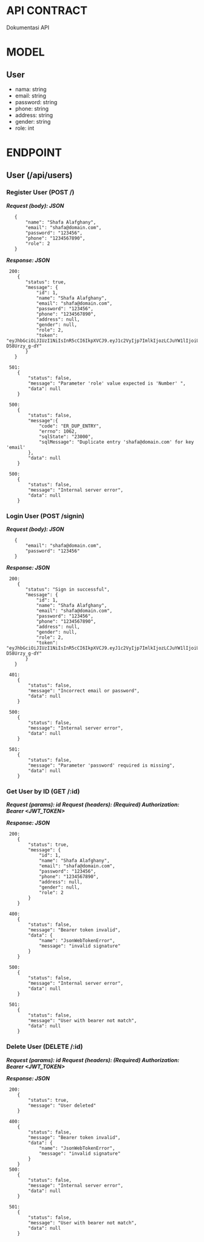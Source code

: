 # API CONTRACT
Dokumentasi API

# MODEL
## User
- nama: string
- email: string
- password: string
- phone: string
- address: string
- gender: string
- role: int

# ENDPOINT
## User (/api/users)

### Register User (POST /)
***Request (body): JSON***
```
   {
       "name": "Shafa Alafghany",
       "email": "shafa@domain.com",
       "password": "123456",
       "phone": "1234567890",
       "role": 2
   }
```
***Response: JSON***
```
 200:
    {
       "status": true,
       "message": {
           "id": 1,
           "name": "Shafa Alafghany",
           "email": "shafa@domain.com",
           "password": "123456",
           "phone": "1234567890",
           "address": null,
           "gender": null,
           "role": 2,
           "token": "eyJhbGciOiJIUzI1NiIsInR5cCI6IkpXVCJ9.eyJ1c2VyIjp7ImlkIjozLCJuYW1lIjoiU2hhZmEgQWxhZmdoYW55IiwiZW1haWwiOiJhbGFmQGRvbWFpbi5jb20iLCJwYXNzd29yZCI6IjEyMzQ1NiIsInBob25lIjoiMTIzNDU2Nzg5MCIsImFkZHJlc3MiOm51bGwsImdlbmRlciI6bnVsbCwicm9sZSI6Mn0sImlhdCI6MTYxNDMyNzk2MSwiZXhwIjoxNjE0OTMyNzYxfQ.beFn0Af9LMOnlkO_Tp6Yrb_IxJ6Ssq-D58Urzy_g-dY"
       }
   }

 501:
    {
        "status": false,
        "message": "Parameter 'role' value expected is 'Number' ",
        "data": null
    }

 500:
    {
        "status": false,
        "message":{
            "code": "ER_DUP_ENTRY",
            "errno": 1062,
            "sqlState": "23000",
            "sqlMessage": "Duplicate entry 'shafa@domain.com' for key 'email'
        },
        "data": null
    }

 500:
    {
        "status": false,
        "message": "Internal server error",
        "data": null
    }
```
### Login User (POST /signin)

***Request (body): JSON***
```
   {
       "email": "shafa@domain.com",
       "password": "123456"
   }
```
***Response: JSON***
```
 200:
    {
       "status": "Sign in successful",
       "message": {
           "id": 1,
           "name": "Shafa Alafghany",
           "email": "shafa@domain.com",
           "password": "123456",
           "phone": "1234567890",
           "address": null,
           "gender": null,
           "role": 2,
           "token": "eyJhbGciOiJIUzI1NiIsInR5cCI6IkpXVCJ9.eyJ1c2VyIjp7ImlkIjozLCJuYW1lIjoiU2hhZmEgQWxhZmdoYW55IiwiZW1haWwiOiJhbGFmQGRvbWFpbi5jb20iLCJwYXNzd29yZCI6IjEyMzQ1NiIsInBob25lIjoiMTIzNDU2Nzg5MCIsImFkZHJlc3MiOm51bGwsImdlbmRlciI6bnVsbCwicm9sZSI6Mn0sImlhdCI6MTYxNDMyNzk2MSwiZXhwIjoxNjE0OTMyNzYxfQ.beFn0Af9LMOnlkO_Tp6Yrb_IxJ6Ssq-D58Urzy_g-dY"
       }
   }

 401:
    {
        "status": false,
        "message": "Incorrect email or password",
        "data": null
    }

 500:
    {
        "status": false,
        "message": "Internal server error",
        "data": null
    }

 501:
    {
        "status": false,
        "message": "Parameter 'password' required is missing",
        "data": null
    }
```
### Get User by ID (GET /:id)

***Request (params): id***
***Request (headers): (Required) Authorization: Bearer <JWT_TOKEN>***

***Response: JSON***
```
 200:
    {
        "status": true,
        "message": {
            "id": 1,
            "name": "Shafa Alafghany",
            "email": "shafa@domain.com",
            "password": "123456",
            "phone": "1234567890",
            "address": null,
            "gender": null,
            "role": 2
        }
    }

 400:
    {
        "status": false,
        "message": "Bearer token invalid",
        "data": {
            "name": "JsonWebTokenError",
            "message": "invalid signature"
        }
    }

 500:
    {
        "status": false,
        "message": "Internal server error",
        "data": null
    }

 501:
    {
        "status": false,
        "message": "User with bearer not match",
        "data": null
    }
```
### Delete User (DELETE /:id)

***Request (params): id***
***Request (headers): (Required) Authorization: Bearer <JWT_TOKEN>***

***Response: JSON***
```
 200:
    {
        "status": true,
        "message": "User deleted"
    }

 400:
    {
        "status": false,
        "message": "Bearer token invalid",
        "data": {
            "name": "JsonWebTokenError",
            "message": "invalid signature"
        }
    }
 500:
    {
        "status": false,
        "message": "Internal server error",
        "data": null
    }

 501:
    {
        "status": false,
        "message": "User with bearer not match",
        "data": null
    }
```